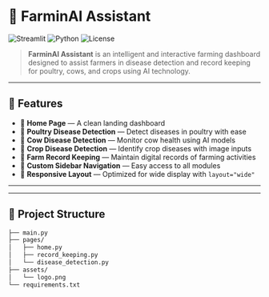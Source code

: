 # 🚜 FarminAI Assistant

![Streamlit](https://img.shields.io/badge/Built%20with-Streamlit-blue?logo=streamlit)
![Python](https://img.shields.io/badge/Python-3.8+-blue.svg)
![License](https://img.shields.io/badge/License-MIT-green.svg)

> **FarminAI Assistant** is an intelligent and interactive farming dashboard designed to assist farmers in disease detection and record keeping for poultry, cows, and crops using AI technology.

---

## 📌 Features

- 🏡 **Home Page** — A clean landing dashboard
- 🐔 **Poultry Disease Detection** — Detect diseases in poultry with ease
- 🐄 **Cow Disease Detection** — Monitor cow health using AI models
- 🌾 **Crop Disease Detection** — Identify crop diseases with image inputs
- 📒 **Farm Record Keeping** — Maintain digital records of farming activities
- 🎨 **Custom Sidebar Navigation** — Easy access to all modules
- 📱 **Responsive Layout** — Optimized for wide display with `layout="wide"`

---


---

## 📂 Project Structure

```bash
├── main.py
├── pages/
│   ├── home.py
│   ├── record_keeping.py
│   └── disease_detection.py
├── assets/
│   └── logo.png
└── requirements.txt
